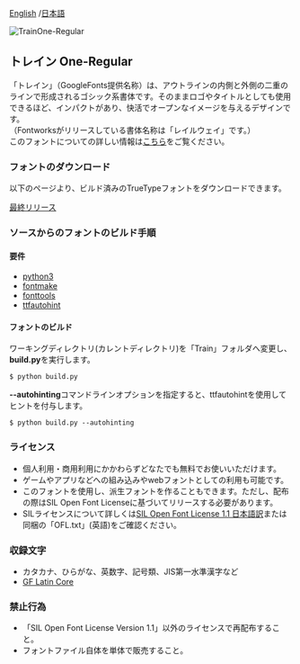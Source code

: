 [English](https://github.com/fontworks-fonts/Train) /[日本語](README-JP.md) 

![TrainOne-Regular](./image_Train.png)

## トレイン One-Regular

「トレイン」（GoogleFonts提供名称）は、アウトラインの内側と外側の二重のラインで形成されるゴシック系書体です。そのままロゴやタイトルとしても使用できるほど、インパクトがあり、快活でオープンなイメージを与えるデザインです。  
（Fontworksがリリースしている書体名称は「レイルウェイ」です。）  
このフォントについての詳しい情報は[こちら](https://fontworks.co.jp/fontsearch/RailwayStd-B/)をご覧ください。


### フォントのダウンロード

以下のページより、ビルド済みのTrueTypeフォントをダウンロードできます。  

[最終リリース](https://github.com/fontworks-fonts/Train/tree/master/fonts/ttf)


### ソースからのフォントのビルド手順

#### 要件

* [python3](https://www.python.org/)  
* [fontmake](https://github.com/googlefonts/fontmake/)
* [fonttools](https://github.com/fonttools/fonttools/)
* [ttfautohint](https://www.freetype.org/ttfautohint/doc/ttfautohint.html)  


#### フォントのビルド

ワーキングディレクトリ(カレントディレクトリ)を「Train」フォルダへ変更し、**build.py**を実行します。

    $ python build.py

**--autohinting**コマンドラインオプションを指定すると、ttfautohintを使用してヒントを付与します。

    $ python build.py --autohinting

### ライセンス

* 個人利用・商用利用にかかわらずどなたでも無料でお使いいただけます。
* ゲームやアプリなどへの組み込みやwebフォントとしての利用も可能です。
* このフォントを使用し、派生フォントを作ることもできます。ただし、配布の際はSIL Open Font Licenseに基づいてリリースする必要があります。
* SILライセンスについて詳しくは[SIL Open Font License 1.1 日本語訳](https://licenses.opensource.jp/OFL-1.1/OFL-1.1.html)または同梱の「OFL.txt」(英語)をご確認ください。


### 収録文字

* カタカナ、ひらがな、英数字、記号類、JIS第一水準漢字など
* [GF Latin Core](https://github.com/googlefonts/gftools/tree/master/Lib/gftools/encodings/GF%20Glyph%20Sets#gf-latin-core)  


### 禁止行為

* 「SIL Open Font License Version 1.1」以外のライセンスで再配布すること。
* フォントファイル自体を単体で販売すること。
